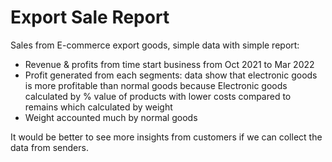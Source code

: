 # Export Sale Report

Sales from E-commerce export goods, simple data with simple report:
* Revenue & profits from time start business from Oct 2021 to Mar 2022
* Profit generated from each segments: data show that electronic goods is more profitable than normal goods because Electronic goods calculated by % value of products with lower costs compared to remains which calculated by weight
* Weight accounted much by normal goods

It would be better to see more insights from customers if we can collect the data from senders.
 
